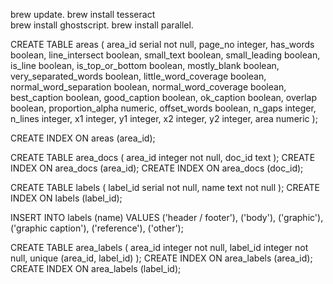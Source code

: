 brew update. 
brew install tesseract  
brew install ghostscript. 
brew install parallel. 

CREATE TABLE areas (
    area_id serial not null,
    page_no integer,
    has_words boolean,
    line_intersect boolean,
    small_text boolean,
    small_leading boolean,
    is_line boolean,
    is_top_or_bottom boolean,
    mostly_blank boolean,
    very_separated_words boolean,
    little_word_coverage boolean,
    normal_word_separation boolean,
    normal_word_coverage boolean,
    best_caption boolean,
    good_caption boolean,
    ok_caption boolean,
    overlap boolean,
    proportion_alpha numeric,
    offset_words boolean,
    n_gaps integer,
    n_lines integer,
    x1 integer,
    y1 integer,
    x2 integer,
    y2 integer,
    area numeric
);

CREATE INDEX ON areas (area_id);

CREATE TABLE area_docs (
  area_id integer not null,
  doc_id text
);
CREATE INDEX ON area_docs (area_id);
CREATE INDEX ON area_docs (doc_id);

CREATE TABLE labels (
    label_id serial not null,
    name text not null
);
CREATE INDEX ON labels (label_id);

INSERT INTO labels (name) VALUES ('header / footer'), ('body'), ('graphic'), ('graphic caption'), ('reference'), ('other');

CREATE TABLE area_labels (
    area_id integer not null,
    label_id integer not null,
    unique (area_id, label_id)
);
CREATE INDEX ON area_labels (area_id);
CREATE INDEX ON area_labels (label_id);
